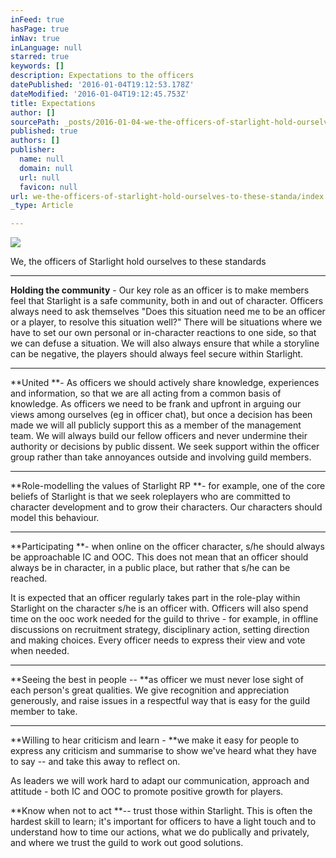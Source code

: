 ```yaml
---
inFeed: true
hasPage: true
inNav: true
inLanguage: null
starred: true
keywords: []
description: Expectations to the officers
datePublished: '2016-01-04T19:12:53.178Z'
dateModified: '2016-01-04T19:12:45.753Z'
title: Expectations
author: []
sourcePath: _posts/2016-01-04-we-the-officers-of-starlight-hold-ourselves-to-these-standa.md
published: true
authors: []
publisher:
  name: null
  domain: null
  url: null
  favicon: null
url: we-the-officers-of-starlight-hold-ourselves-to-these-standa/index.html
_type: Article

---
```

![](https://the-grid-user-content.s3-us-west-2.amazonaws.com/18c32938-dccf-4d3c-8190-f4fde27c2093.jpg)

We, the officers of Starlight hold ourselves to
these standards

****

**Holding the community** - Our key role as an officer is to make
members feel that Starlight is a safe community, both in and out of character.
 Officers always need to ask themselves "Does this situation need me to be
an officer or a player, to resolve this situation well?"  There will be
situations where we have to set our own personal or in-character reactions to
one side, so that we can defuse a situation.  We will also always ensure
that while a storyline can be negative, the players should always feel secure
within Starlight.

****

**United **- As officers we should actively share knowledge, experiences and
information, so that we are all acting from a common basis of knowledge.
 As officers we need to be frank and upfront in arguing our views among
ourselves (eg in officer chat), but once a decision has been made we will all
publicly support this as a member of the management team.  We will always
build our fellow officers and never undermine their authority or decisions by
public dissent.  We seek support within the officer group rather than take
annoyances outside and involving guild members.

****

**Role-modelling the values of Starlight RP **- for example, one of the core beliefs of
Starlight is that we seek roleplayers who are committed to character
development and to grow their characters.  Our characters should model
this behaviour.

****

**Participating **- when online on the officer character, s/he should always be
approachable IC and OOC. This does not mean that an officer should always be in
character, in a public place, but rather that s/he can be reached.

It is expected that an officer regularly takes part
in the role-play within Starlight on the character s/he is an officer with.
 Officers will also spend time on the ooc work needed for the guild to
thrive - for example, in offline discussions on recruitment strategy,
disciplinary action, setting direction and making choices.  Every officer
needs to express their view and vote when needed.

****

**Seeing the best in people -- **as officer we must never lose sight of each
person's great qualities.  We give recognition and appreciation
generously, and raise issues in a respectful way that is easy for the guild
member to take.

****

**Willing to hear criticism and learn - **we make it easy for people to express any
criticism and summarise to show we've heard what they have to say -- and take
this away to reflect on.  

As leaders we will work hard to adapt our
communication, approach and attitude - both IC and OOC to promote positive
growth for players.

**Know when not to act **-- trust those within Starlight.  This is
often the hardest skill to learn; it's important for officers to have a light
touch and to understand how to time our actions, what we do publically and privately,
and where we trust the guild to work out good solutions.